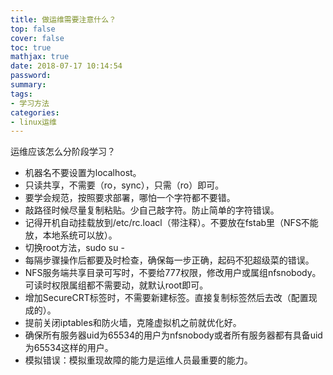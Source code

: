 ```yaml
---
title: 做运维需要注意什么？
top: false
cover: false
toc: true
mathjax: true
date: 2018-07-17 10:14:54
password:
summary:
tags:
- 学习方法
categories:
- linux运维
---
```


运维应该怎么分阶段学习？

- 机器名不要设置为localhost。
- 只读共享，不需要（ro，sync），只需（ro）即可。
- 要学会规范，按照要求部署，哪怕一个字符都不要错。
- 敲路径时候尽量复制粘贴。少自己敲字符。防止简单的字符错误。
- 记得开机自动挂载放到/etc/rc.loacl（带注释）。不要放在fstab里（NFS不能放，本地系统可以放）。
- 切换root方法，sudo su -
- 每隔步骤操作后都要及时检查，确保每一步正确，起码不犯超级菜的错误。
- NFS服务端共享目录可写时，不要给777权限，修改用户或属组nfsnobody。可读时权限属组都不需要动，就默认root即可。
- 增加SecureCRT标签时，不需要新建标签。直接复制标签然后去改（配置现成的）。
- 提前关闭iptables和防火墙，克隆虚拟机之前就优化好。
- 确保所有服务器uid为65534的用户为nfsnobody或者所有服务器都有具备uid为65534这样的用户。
- 模拟错误：模拟重现故障的能力是运维人员最重要的能力。